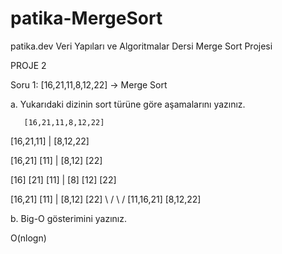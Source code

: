 # patika-MergeSort
patika.dev Veri Yapıları ve Algoritmalar Dersi Merge Sort Projesi

PROJE 2

Soru 1: [16,21,11,8,12,22] -> Merge Sort

a. Yukarıdaki dizinin sort türüne göre aşamalarını yazınız.

       [16,21,11,8,12,22]
                     
   [16,21,11]    |    [8,12,22]
                         
 [16,21]   [11]  |   [8,12]  [22]
                        
 [16] [21]  [11] |  [8] [12]  [22] 
                  
 [16,21]   [11]  |   [8,12]  [22]
     \      /           \     /
    [11,16,21]         [8,12,22]
    
b. Big-O gösterimini yazınız.

O(nlogn)
